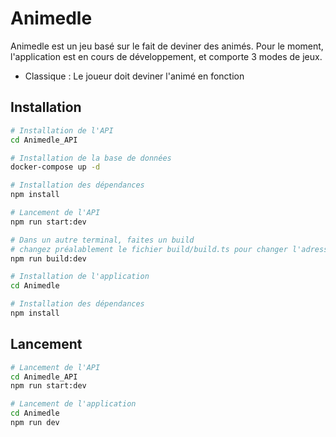 # Animedle

Animedle est un jeu basé sur le fait de deviner des animés.
Pour le moment, l'application est en cours de développement, et comporte 3 modes de jeux.
- Classique : Le joueur doit deviner l'animé en fonction 

## Installation

```bash
# Installation de l'API
cd Animedle_API

# Installation de la base de données
docker-compose up -d

# Installation des dépendances
npm install

# Lancement de l'API
npm run start:dev

# Dans un autre terminal, faites un build
# changez préalablement le fichier build/build.ts pour changer l'adresse de votre base de donnée
npm run build:dev
```

```bash
# Installation de l'application
cd Animedle

# Installation des dépendances
npm install
```

## Lancement

```bash
# Lancement de l'API
cd Animedle_API
npm run start:dev

# Lancement de l'application
cd Animedle
npm run dev
```
